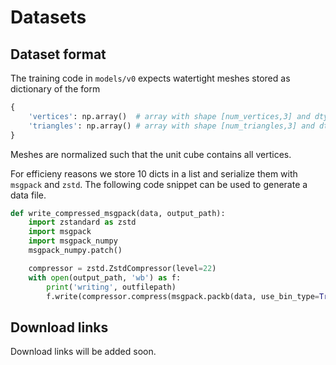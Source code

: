 # Datasets

## Dataset format

The training code in `models/v0` expects watertight meshes stored as dictionary of the form

```python
{
    'vertices': np.array()  # array with shape [num_vertices,3] and dtype np.float32
    'triangles': np.array() # array with shape [num_triangles,3] and dtype np.int32
}
```
Meshes are normalized such that the unit cube contains all vertices.

For efficieny reasons we store 10 dicts in a list and serialize them with `msgpack` and `zstd`.
The following code snippet can be used to generate a data file.

```python
def write_compressed_msgpack(data, output_path):
    import zstandard as zstd
    import msgpack
    import msgpack_numpy
    msgpack_numpy.patch()

    compressor = zstd.ZstdCompressor(level=22)
    with open(output_path, 'wb') as f:
        print('writing', outfilepath)
        f.write(compressor.compress(msgpack.packb(data, use_bin_type=True)))
```



## Download links

Download links will be added soon.
